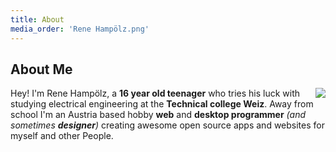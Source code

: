 ```yaml
---
title: About
media_order: 'Rene Hampölz.png'
---
```


## About Me

<img align="right" src="Rene%20Hamp%C3%B6lz.png">

Hey! I'm Rene Hampölz, a **16 year old teenager** who tries his luck with studying electrical engineering at the **Technical college Weiz**. Away from school I'm an Austria
based hobby **web** and **desktop programmer** _(and sometimes **designer**)_ creating awesome open source apps and websites for myself and other People.